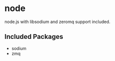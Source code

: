 node
====

node.js with libsodium and zeromq support included.

Included Packages
-----------------
* sodium
* zmq
